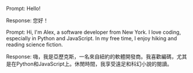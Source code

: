 Prompt: 
Hello!

Response: 
您好！

Prompt: 
Hi, I'm Alex, a software developer from New York. I love coding, especially in Python and JavaScript. In my free time, I enjoy hiking and reading science fiction.

Response: 
嗨，我是亞歷克斯，一名來自紐約的軟體開發商。我喜歡編碼，尤其是在Python和JavaScript上。休閒時間，我享受遠足和科幻小說的閱讀。


